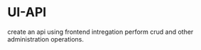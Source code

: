 # UI-API
create an api using frontend intregation perform crud and other administration operations.
